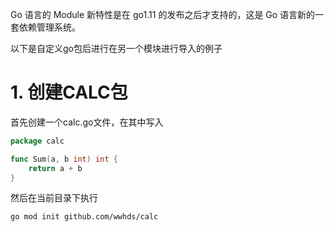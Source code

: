 Go 语言的 Module 新特性是在 go1.11 的发布之后才支持的，这是 Go 语言新的一套依赖管理系统。

以下是自定义go包后进行在另一个模块进行导入的例子

# 1. 创建CALC包

首先创建一个calc.go文件，在其中写入

```go
package calc

func Sum(a, b int) int {
	return a + b
}
```

然后在当前目录下执行

```bash
go mod init github.com/wwhds/calc
```

